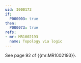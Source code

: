 ```yaml
---
uid: I000173
if:
  P000003: true
then:
  P000073: true
refs:
- mr: MR1002193
  name: Topology via logic
---
```


See page 92 of {{mr:MR1002193}}.
